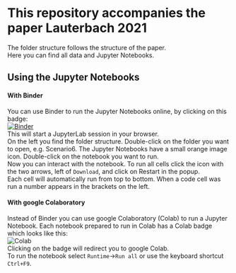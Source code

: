 # This repository accompanies the paper Lauterbach 2021
The folder structure follows the structure of the paper.  
Here you can find all data and Jupyter Notebooks.

## Using the Jupyter Notebooks
#### With Binder
You can use Binder to run the Jupyter Notebooks online, by clicking on this badge:  
[![Binder](https://mybinder.org/badge_logo.svg)](https://mybinder.org/v2/gh/EnzymeML/Lauterbach_2021.git/HEAD)  
This will start a JupyterLab session in your browser.  
On the left you find the folder structure. Double-click on the folder you want to open, e.g. Scenario6. The Jupyter Notebooks have a small orange image icon. Double-click on the notebook you want to run.  
Now you can interact with the notebook. To run all cells click the icon with the two arrows, left of `Download`, and click on Restart in the popup.  
Each cell will automatically run from top to bottom. When a code cell was run a number appears in the brackets on the left.  

#### With google Colaboratory
Instead of Binder you can use google Colaboratory (Colab) to run a Jupyter Notebook.
Each notebook prepared to run in Colab has a Colab badge which looks like this:  
![Colab](https://colab.research.google.com/assets/colab-badge.svg)  
Clicking on the badge will redirect you to google Colab.  
To run the notebook select `Runtime`->`Run all` or use the keyboard shortcut `Ctrl+F9`.
